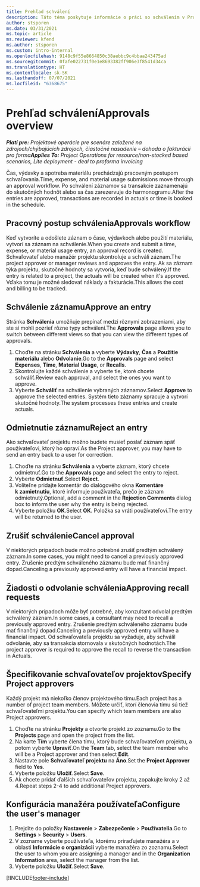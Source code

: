 ```yaml
---
title: Prehľad schválení
description: Táto téma poskytuje informácie o práci so schválením v Project Operations.
author: stsporen
ms.date: 03/31/2021
ms.topic: article
ms.reviewer: kfend
ms.author: stsporen
ms.custom: intro-internal
ms.openlocfilehash: 9148c9f55e8664850c38aebbc9c4bbaa243475ad
ms.sourcegitcommit: 0fafe022731f0e1e8693382ff906e3f8541d34ca
ms.translationtype: HT
ms.contentlocale: sk-SK
ms.lasthandoff: 07/07/2021
ms.locfileid: "6368675"
---
```

# <a name="approvals-overview"></a><span data-ttu-id="3b272-103">Prehľad schválení</span><span class="sxs-lookup"><span data-stu-id="3b272-103">Approvals overview</span></span>

<span data-ttu-id="3b272-104">_**Platí pre:** Projektové operácie pre scenáre založené na zdrojoch/chýbajúcich zdrojoch, čiastočné nasadenie – dohoda o fakturácii pro forma_</span><span class="sxs-lookup"><span data-stu-id="3b272-104">_**Applies To:** Project Operations for resource/non-stocked based scenarios, Lite deployment - deal to proforma invoicing_</span></span>

<span data-ttu-id="3b272-105">Čas, výdavky a spotreba materiálu prechádzajú pracovným postupom schvaľovania.</span><span class="sxs-lookup"><span data-stu-id="3b272-105">Time, expense, and material usage submissions move through an approval workflow.</span></span> <span data-ttu-id="3b272-106">Po schválení záznamov sa transakcie zaznamenajú do skutočných hodnôt alebo sa čas zarezervuje do harmonogramu.</span><span class="sxs-lookup"><span data-stu-id="3b272-106">After the entries are approved, transactions are recorded in actuals or time is booked in the schedule.</span></span>

## <a name="approvals-workflow"></a><span data-ttu-id="3b272-107">Pracovný postup schválenia</span><span class="sxs-lookup"><span data-stu-id="3b272-107">Approvals workflow</span></span>
<span data-ttu-id="3b272-108">Keď vytvoríte a odošlete záznam o čase, výdavkoch alebo použití materiálu, vytvorí sa záznam na schválenie.</span><span class="sxs-lookup"><span data-stu-id="3b272-108">When you create and submit a time, expense, or material usage entry, an approval record is created.</span></span> <span data-ttu-id="3b272-109">Schvaľovateľ alebo manažér projektu skontroluje a schváli záznam.</span><span class="sxs-lookup"><span data-stu-id="3b272-109">The project approver or manager reviews and approves the entry.</span></span> <span data-ttu-id="3b272-110">Ak sa záznam týka projektu, skutočné hodnoty sa vytvoria, keď bude schválený.</span><span class="sxs-lookup"><span data-stu-id="3b272-110">If the entry is related to a project, the actuals will be created when it's approved.</span></span> <span data-ttu-id="3b272-111">Vďaka tomu je možné sledovať náklady a fakturácie.</span><span class="sxs-lookup"><span data-stu-id="3b272-111">This allows the cost and billing to be tracked.</span></span>

## <a name="approve-an-entry"></a><span data-ttu-id="3b272-112">Schválenie záznamu</span><span class="sxs-lookup"><span data-stu-id="3b272-112">Approve an entry</span></span>
<span data-ttu-id="3b272-113">Stránka **Schválenia** umožňuje prepínať medzi rôznymi zobrazeniami, aby ste si mohli pozrieť rôzne typy schválení.</span><span class="sxs-lookup"><span data-stu-id="3b272-113">The **Approvals** page allows you to switch between different views so that you can view the different types of approvals.</span></span>
  
1. <span data-ttu-id="3b272-114">Choďte na stránku **Schválenia** a vyberte **Výdavky**, **Čas** a **Použitie materiálu** alebo **Odvolanie**.</span><span class="sxs-lookup"><span data-stu-id="3b272-114">Go to the **Approvals** page and select **Expenses**, **Time**, **Material Usage**, or **Recalls**.</span></span>
2. <span data-ttu-id="3b272-115">Skontrolujte každé schválenie a vyberte tie, ktoré chcete schváliť.</span><span class="sxs-lookup"><span data-stu-id="3b272-115">Review each approval, and select the ones you want to approve.</span></span>
3. <span data-ttu-id="3b272-116">Vyberte **Schváliť** na schválenie vybraných záznamov.</span><span class="sxs-lookup"><span data-stu-id="3b272-116">Select **Approve** to approve the selected entries.</span></span>
<span data-ttu-id="3b272-117">Systém tieto záznamy spracuje a vytvorí skutočné hodnoty.</span><span class="sxs-lookup"><span data-stu-id="3b272-117">The system processes these entries and create actuals.</span></span>

## <a name="reject-an-entry"></a><span data-ttu-id="3b272-118">Odmietnutie záznamu</span><span class="sxs-lookup"><span data-stu-id="3b272-118">Reject an entry</span></span>
<span data-ttu-id="3b272-119">Ako schvaľovateľ projektu možno budete musieť poslať záznam späť používateľovi, ktorý ho opraví.</span><span class="sxs-lookup"><span data-stu-id="3b272-119">As the Project approver, you may have to send an entry back to a user for correction.</span></span>
  
1. <span data-ttu-id="3b272-120">Choďte na stránku **Schválenia** a vyberte záznam, ktorý chcete odmietnuť.</span><span class="sxs-lookup"><span data-stu-id="3b272-120">Go to the **Approvals** page and select the entry to reject.</span></span> 
2. <span data-ttu-id="3b272-121">Vyberte **Odmietnuť**.</span><span class="sxs-lookup"><span data-stu-id="3b272-121">Select **Reject**.</span></span>
3. <span data-ttu-id="3b272-122">Voliteľne pridajte komentár do dialógového okna **Komentáre k zamietnutiu**, ktoré informuje používateľa, prečo je záznam odmietnutý.</span><span class="sxs-lookup"><span data-stu-id="3b272-122">Optional, add a comment in the **Rejection Comments** dialog box to inform the user why the entry is being rejected.</span></span>
4. <span data-ttu-id="3b272-123">Vyberte položku **OK**.</span><span class="sxs-lookup"><span data-stu-id="3b272-123">Select **OK**.</span></span> <span data-ttu-id="3b272-124">Položka sa vráti používateľovi.</span><span class="sxs-lookup"><span data-stu-id="3b272-124">The entry will be returned to the user.</span></span>
  
## <a name="cancel-approval"></a><span data-ttu-id="3b272-125">Zrušiť schválenie</span><span class="sxs-lookup"><span data-stu-id="3b272-125">Cancel approval</span></span>
<span data-ttu-id="3b272-126">V niektorých prípadoch bude možno potrebné zrušiť predtým schválený záznam.</span><span class="sxs-lookup"><span data-stu-id="3b272-126">In some cases, you might need to cancel a previously approved entry.</span></span> <span data-ttu-id="3b272-127">Zrušenie predtým schváleného záznamu bude mať finančný dopad.</span><span class="sxs-lookup"><span data-stu-id="3b272-127">Canceling a previously approved entry will have a financial impact.</span></span> 

## <a name="approving-recall-requests"></a><span data-ttu-id="3b272-128">Žiadosti o odvolanie schválenia</span><span class="sxs-lookup"><span data-stu-id="3b272-128">Approving recall requests</span></span>
<span data-ttu-id="3b272-129">V niektorých prípadoch môže byť potrebné, aby konzultant odvolal predtým schválený záznam.</span><span class="sxs-lookup"><span data-stu-id="3b272-129">In some cases, a consultant may need to recall a previously approved entry.</span></span> <span data-ttu-id="3b272-130">Zrušenie predtým schváleného záznamu bude mať finančný dopad.</span><span class="sxs-lookup"><span data-stu-id="3b272-130">Canceling a previously approved entry will have a financial impact.</span></span> <span data-ttu-id="3b272-131">Od schvaľovateľa projektu sa vyžaduje, aby schválil odvolanie, aby sa transakcia stornovala v skutočných hodnotách.</span><span class="sxs-lookup"><span data-stu-id="3b272-131">The project approver is required to approve the recall to reverse the transaction in Actuals.</span></span>

## <a name="specify-project-approvers"></a><span data-ttu-id="3b272-132">Špecifikovanie schvaľovateľov projektov</span><span class="sxs-lookup"><span data-stu-id="3b272-132">Specify Project approvers</span></span>
<span data-ttu-id="3b272-133">Každý projekt má niekoľko členov projektového tímu.</span><span class="sxs-lookup"><span data-stu-id="3b272-133">Each project has a number of project team members.</span></span> <span data-ttu-id="3b272-134">Môžete určiť, ktorí členovia tímu sú tiež schvaľovateľmi projektu.</span><span class="sxs-lookup"><span data-stu-id="3b272-134">You can specify which team members are also Project approvers.</span></span>

1. <span data-ttu-id="3b272-135">Choďte na stránku **Projekty** a otvorte projekt zo zoznamu.</span><span class="sxs-lookup"><span data-stu-id="3b272-135">Go to the **Projects** page and open the project from the list.</span></span>
2. <span data-ttu-id="3b272-136">Na karte **Tím** vyberte člena tímu, ktorý bude schvaľovateľom projektu, a potom vyberte **Upraviť**.</span><span class="sxs-lookup"><span data-stu-id="3b272-136">On the **Team** tab, select the team member who will be a Project approver and then select **Edit**.</span></span>
3. <span data-ttu-id="3b272-137">Nastavte pole **Schvaľovateľ projektu** na **Áno**.</span><span class="sxs-lookup"><span data-stu-id="3b272-137">Set the **Project Approver** field to **Yes**.</span></span>
4. <span data-ttu-id="3b272-138">Vyberte položku **Uložiť**.</span><span class="sxs-lookup"><span data-stu-id="3b272-138">Select **Save**.</span></span>
5. <span data-ttu-id="3b272-139">Ak chcete pridať ďalších schvaľovateľov projektu, zopakujte kroky 2 až 4.</span><span class="sxs-lookup"><span data-stu-id="3b272-139">Repeat steps 2-4 to add additional Project approvers.</span></span>

## <a name="configure-the-users-manager"></a><span data-ttu-id="3b272-140">Konfigurácia manažéra používateľa</span><span class="sxs-lookup"><span data-stu-id="3b272-140">Configure the user's manager</span></span>

1. <span data-ttu-id="3b272-141">Prejdite do položky **Nastavenie** > **Zabezpečenie** > **Používatelia**.</span><span class="sxs-lookup"><span data-stu-id="3b272-141">Go to **Settings** > **Security** > **Users**.</span></span>
2. <span data-ttu-id="3b272-142">V zozname vyberte používateľa, ktorému priraďujete manažéra a v oblasti **Informácie o organizácii** vyberte manažéra zo zoznamu.</span><span class="sxs-lookup"><span data-stu-id="3b272-142">Select the user to whom you are assigning a manager and in the **Organization Information** area, select the manager from the list.</span></span> 
3. <span data-ttu-id="3b272-143">Vyberte položku **Uložiť**.</span><span class="sxs-lookup"><span data-stu-id="3b272-143">Select **Save**.</span></span>




[!INCLUDE[footer-include](../includes/footer-banner.md)]
